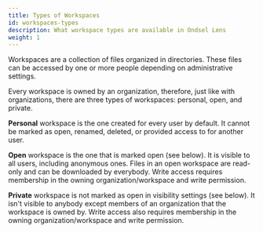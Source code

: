 ```yaml
---
title: Types of Workspaces
id: workspaces-types
description: What workspace types are available in Ondsel Lens
weight: 1
---
```


Workspaces are a collection of files organized in directories. These files can be accessed by one or more people depending on administrative settings.

Every workspace is owned by an organization, therefore, just like with organizations, there are three types of workspaces: personal, open, and private.

**Personal** workspace is the one created for every user by default. It cannot be marked as open, renamed, deleted, or provided access to for another user.

**Open** workspace is the one that is marked open (see below). It is visible to all users, including anonymous ones. Files in an open workspace are read-only and can be downloaded by everybody. Write access requires membership in the owning organization/workspace and write permission.

**Private** workspace is not marked as open in visibility settings (see below). It isn't visible to anybody except members of an organization that the workspace is owned by. Write access also requires membership in the owning organization/workspace and write permission.